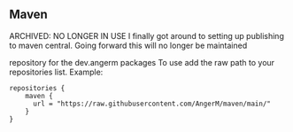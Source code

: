 Maven
-----
ARCHIVED: NO LONGER IN USE
I finally got around to setting up publishing to maven central. Going forward this will no longer be maintained

repository for the dev.angerm packages
To use add the raw path to your repositories list. Example:
```
repositories {
    maven {
      url = "https://raw.githubusercontent.com/AngerM/maven/main/"
    }
}
```
